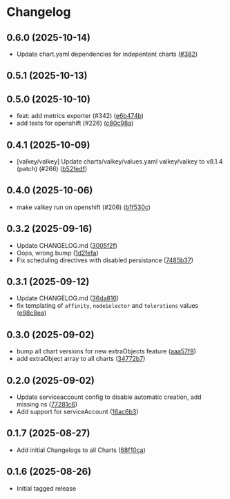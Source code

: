 # Changelog

## 0.6.0 (2025-10-14)

* Update chart.yaml dependencies for indepentent charts ([#382](https://github.com/CloudPirates-io/helm-charts/pull/382))

## 0.5.1 (2025-10-13)


## 0.5.0 (2025-10-10)

* feat: add metrics exporter (#342) ([e6b474b](https://github.com/CloudPirates-io/helm-charts/commit/e6b474b))
* add tests for openshift (#226) ([c80c98a](https://github.com/CloudPirates-io/helm-charts/commit/c80c98a))

## 0.4.1 (2025-10-09)

* [valkey/valkey] Update charts/valkey/values.yaml valkey/valkey to v8.1.4 (patch) (#266) ([b52fedf](https://github.com/CloudPirates-io/helm-charts/commit/b52fedf))

## 0.4.0 (2025-10-06)

* make valkey run on openshift (#206) ([b1f530c](https://github.com/CloudPirates-io/helm-charts/commit/b1f530c))

## 0.3.2 (2025-09-16)

* Update CHANGELOG.md ([3005f2f](https://github.com/CloudPirates-io/helm-charts/commit/3005f2f))
* Oops, wrong bump ([1d2fefa](https://github.com/CloudPirates-io/helm-charts/commit/1d2fefa))
* Fix scheduling directives with disabled persistance ([7485b37](https://github.com/CloudPirates-io/helm-charts/commit/7485b37))

## 0.3.1 (2025-09-12)

* Update CHANGELOG.md ([36da816](https://github.com/CloudPirates-io/helm-charts/commit/36da816))
* fix templating of `affinity`, `nodeSelector` and `tolerations` values ([e98c8ea](https://github.com/CloudPirates-io/helm-charts/commit/e98c8ea))

## 0.3.0 (2025-09-02)

* bump all chart versions for new extraObjects feature ([aaa57f9](https://github.com/CloudPirates-io/helm-charts/commit/aaa57f9))
* add extraObject array to all charts ([34772b7](https://github.com/CloudPirates-io/helm-charts/commit/34772b7))

## 0.2.0 (2025-09-02)

* Update serviceaccount config to disable automatic creation, add missing ns ([77281c6](https://github.com/CloudPirates-io/helm-charts/commit/77281c6))
* Add support for serviceAccount ([16ac6b3](https://github.com/CloudPirates-io/helm-charts/commit/16ac6b3))

## 0.1.7 (2025-08-27)

* Add initial Changelogs to all Charts ([68f10ca](https://github.com/CloudPirates-io/helm-charts/commit/68f10ca))

## 0.1.6 (2025-08-26)

* Initial tagged release
